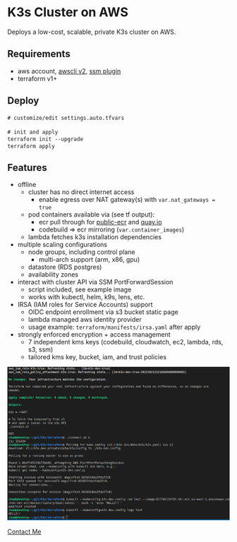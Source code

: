 # K3s Cluster on AWS
Deploys a low-cost, scalable, private K3s cluster on AWS.

## Requirements
* aws account, [awscli v2](https://docs.aws.amazon.com/cli/latest/userguide/getting-started-install.html), [ssm plugin](https://docs.aws.amazon.com/systems-manager/latest/userguide/session-manager-working-with-install-plugin.html#install-plugin-linux)
* terraform v1+

## Deploy
```shell
# customize/edit settings.auto.tfvars

# init and apply
terraform init --upgrade
terraform apply
```

## Features
* offline
  * cluster has no direct internet access
    * enable egress over NAT gateway(s) with `var.nat_gateways = true`
  * pod containers available via (see tf output):
    * ecr pull through for [public-ecr](https://gallery.ecr.aws/docker) and [quay.io](https://quay.io/search)
    * codebuild => ecr mirroring (`var.container_images`)
  * lambda fetches k3s installation dependencies
* multiple scaling configurations
  * node groups, including control plane
    * multi-arch support (arm, x86, gpu)
  * datastore (RDS postgres)
  * availability zones
* interact with cluster API via SSM PortForwardSession
  * script included, see example image
  * works with kubectl, helm, k9s, lens, etc.
* IRSA (IAM roles for Service Accounts) support
  * OIDC endpoint enrollment via s3 bucket static page
  * lambda managed aws identity provider
  * usage example: `terraform/manifests/irsa.yaml` after apply
* strongly enforced encryption + access management
  * 7 independent kms keys (codebuild, cloudwatch, ec2, lambda, rds, s3, ssm)
  * tailored kms key, bucket, iam, and trust policies

![Output](k3s.png)

[Contact Me](https://discord.gg/sB9dUaj9jt)
